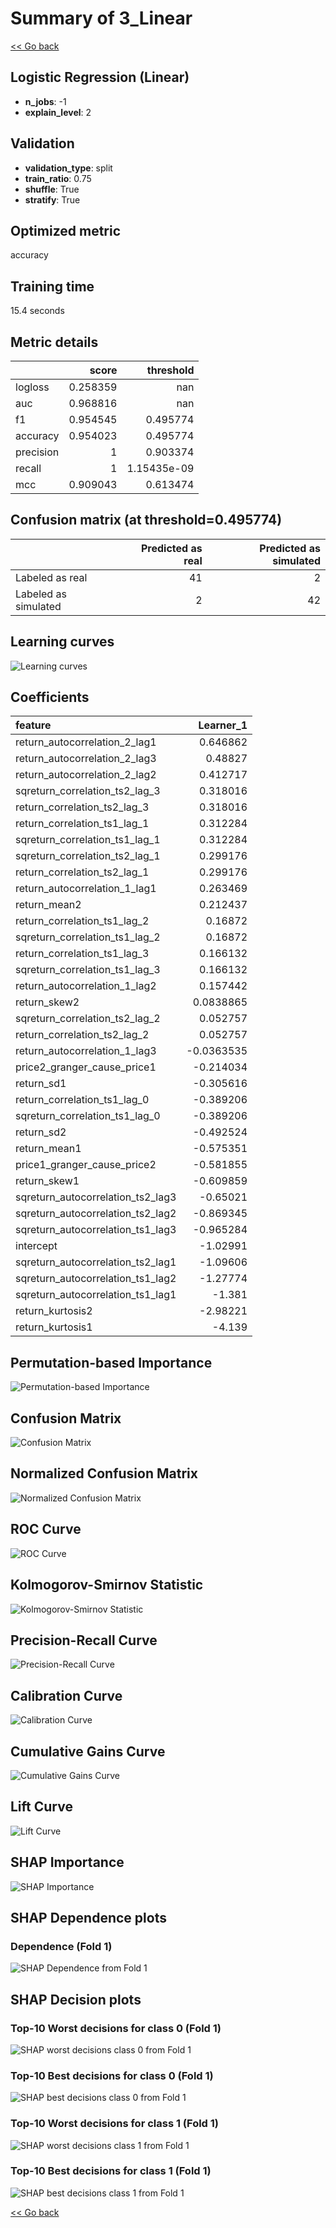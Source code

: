# Summary of 3_Linear

[<< Go back](../README.md)


## Logistic Regression (Linear)
- **n_jobs**: -1
- **explain_level**: 2

## Validation
 - **validation_type**: split
 - **train_ratio**: 0.75
 - **shuffle**: True
 - **stratify**: True

## Optimized metric
accuracy

## Training time

15.4 seconds

## Metric details
|           |    score |     threshold |
|:----------|---------:|--------------:|
| logloss   | 0.258359 | nan           |
| auc       | 0.968816 | nan           |
| f1        | 0.954545 |   0.495774    |
| accuracy  | 0.954023 |   0.495774    |
| precision | 1        |   0.903374    |
| recall    | 1        |   1.15435e-09 |
| mcc       | 0.909043 |   0.613474    |


## Confusion matrix (at threshold=0.495774)
|                      |   Predicted as real |   Predicted as simulated |
|:---------------------|--------------------:|-------------------------:|
| Labeled as real      |                  41 |                        2 |
| Labeled as simulated |                   2 |                       42 |

## Learning curves
![Learning curves](learning_curves.png)

## Coefficients
| feature                           |   Learner_1 |
|:----------------------------------|------------:|
| return_autocorrelation_2_lag1     |   0.646862  |
| return_autocorrelation_2_lag3     |   0.48827   |
| return_autocorrelation_2_lag2     |   0.412717  |
| sqreturn_correlation_ts2_lag_3    |   0.318016  |
| return_correlation_ts2_lag_3      |   0.318016  |
| return_correlation_ts1_lag_1      |   0.312284  |
| sqreturn_correlation_ts1_lag_1    |   0.312284  |
| sqreturn_correlation_ts2_lag_1    |   0.299176  |
| return_correlation_ts2_lag_1      |   0.299176  |
| return_autocorrelation_1_lag1     |   0.263469  |
| return_mean2                      |   0.212437  |
| return_correlation_ts1_lag_2      |   0.16872   |
| sqreturn_correlation_ts1_lag_2    |   0.16872   |
| return_correlation_ts1_lag_3      |   0.166132  |
| sqreturn_correlation_ts1_lag_3    |   0.166132  |
| return_autocorrelation_1_lag2     |   0.157442  |
| return_skew2                      |   0.0838865 |
| sqreturn_correlation_ts2_lag_2    |   0.052757  |
| return_correlation_ts2_lag_2      |   0.052757  |
| return_autocorrelation_1_lag3     |  -0.0363535 |
| price2_granger_cause_price1       |  -0.214034  |
| return_sd1                        |  -0.305616  |
| return_correlation_ts1_lag_0      |  -0.389206  |
| sqreturn_correlation_ts1_lag_0    |  -0.389206  |
| return_sd2                        |  -0.492524  |
| return_mean1                      |  -0.575351  |
| price1_granger_cause_price2       |  -0.581855  |
| return_skew1                      |  -0.609859  |
| sqreturn_autocorrelation_ts2_lag3 |  -0.65021   |
| sqreturn_autocorrelation_ts2_lag2 |  -0.869345  |
| sqreturn_autocorrelation_ts1_lag3 |  -0.965284  |
| intercept                         |  -1.02991   |
| sqreturn_autocorrelation_ts2_lag1 |  -1.09606   |
| sqreturn_autocorrelation_ts1_lag2 |  -1.27774   |
| sqreturn_autocorrelation_ts1_lag1 |  -1.381     |
| return_kurtosis2                  |  -2.98221   |
| return_kurtosis1                  |  -4.139     |


## Permutation-based Importance
![Permutation-based Importance](permutation_importance.png)
## Confusion Matrix

![Confusion Matrix](confusion_matrix.png)


## Normalized Confusion Matrix

![Normalized Confusion Matrix](confusion_matrix_normalized.png)


## ROC Curve

![ROC Curve](roc_curve.png)


## Kolmogorov-Smirnov Statistic

![Kolmogorov-Smirnov Statistic](ks_statistic.png)


## Precision-Recall Curve

![Precision-Recall Curve](precision_recall_curve.png)


## Calibration Curve

![Calibration Curve](calibration_curve_curve.png)


## Cumulative Gains Curve

![Cumulative Gains Curve](cumulative_gains_curve.png)


## Lift Curve

![Lift Curve](lift_curve.png)



## SHAP Importance
![SHAP Importance](shap_importance.png)

## SHAP Dependence plots

### Dependence (Fold 1)
![SHAP Dependence from Fold 1](learner_fold_0_shap_dependence.png)

## SHAP Decision plots

### Top-10 Worst decisions for class 0 (Fold 1)
![SHAP worst decisions class 0 from Fold 1](learner_fold_0_shap_class_0_worst_decisions.png)
### Top-10 Best decisions for class 0 (Fold 1)
![SHAP best decisions class 0 from Fold 1](learner_fold_0_shap_class_0_best_decisions.png)
### Top-10 Worst decisions for class 1 (Fold 1)
![SHAP worst decisions class 1 from Fold 1](learner_fold_0_shap_class_1_worst_decisions.png)
### Top-10 Best decisions for class 1 (Fold 1)
![SHAP best decisions class 1 from Fold 1](learner_fold_0_shap_class_1_best_decisions.png)

[<< Go back](../README.md)

